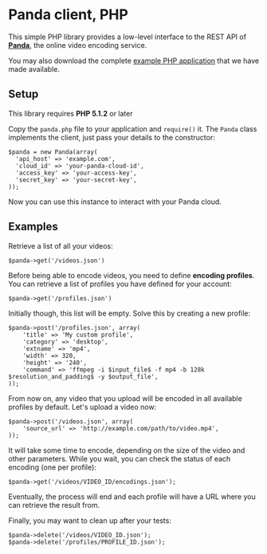Panda client, PHP
=================

This simple PHP library provides a low-level interface to the REST API of [**Panda**](http://beta.pandastream.com), the online video encoding service.

You may also download the complete [example PHP application](http://github.com/newbamboo/panda_example_php) that we have made available.


Setup
-----

This library requires **PHP 5.1.2** or later

Copy the `panda.php` file to your application and `require()` it. The `Panda` class implements the client, just pass your details to the constructor:

    $panda = new Panda(array(
      'api_host' => 'example.com',
      'cloud_id' => 'your-panda-cloud-id',
      'access_key' => 'your-access-key',
      'secret_key' => 'your-secret-key',
    ));

Now you can use this instance to interact with your Panda cloud.


Examples
--------

Retrieve a list of all your videos:

    $panda->get('/videos.json')

Before being able to encode videos, you need to define **encoding profiles**. You can retrieve a list of profiles you have defined for your account:

    $panda->get('/profiles.json')

Initially though, this list will be empty. Solve this by creating a new profile:

    $panda->post('/profiles.json', array(
        'title' => 'My custom profile',
        'category' => 'desktop',
        'extname' => 'mp4',
        'width' => 320,
        'height' => '240',
        'command' => 'ffmpeg -i $input_file$ -f mp4 -b 128k $resolution_and_padding$ -y $output_file',
    ));

From now on, any video that you upload will be encoded in all available profiles by default. Let's upload a video now:

    $panda->post('/videos.json', array(
        'source_url' => 'http://example.com/path/to/video.mp4',
    ));

It will take some time to encode, depending on the size of the video and other parameters. While you wait, you can check the status of each encoding (one per profile):

    $panda->get('/videos/VIDEO_ID/encodings.json');

Eventually, the process will end and each profile will have a URL where you can retrieve the result from.

Finally, you may want to clean up after your tests:

    $panda->delete('/videos/VIDEO_ID.json');
    $panda->delete('/profiles/PROFILE_ID.json');
